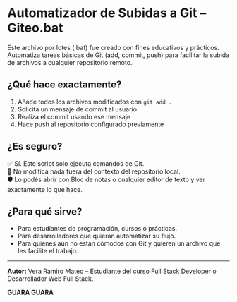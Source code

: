 # Automatizador de Subidas a Git – Giteo.bat

Este archivo por lotes (.bat) fue creado con fines educativos y prácticos. Automatiza tareas básicas de Git (add, commit, push) para facilitar la subida de archivos a cualquier repositorio remoto.

## ¿Qué hace exactamente?

1. Añade todos los archivos modificados con `git add .`
2. Solicita un mensaje de commit al usuario
3. Realiza el commit usando ese mensaje
4. Hace push al repositorio configurado previamente

## ¿Es seguro?

✅ Sí. Este script solo ejecuta comandos de Git.  
🚫 No modifica nada fuera del contexto del repositorio local.  
🛡️ Lo podés abrir con Bloc de notas o cualquier editor de texto y ver exactamente lo que hace.

## ¿Para qué sirve?

- Para estudiantes de programación, cursos o prácticas.
- Para desarrolladores que quieran automatizar su flujo.
- Para quienes aún no están cómodos con Git y quieren un archivo que les facilite el trabajo.

---

**Autor:** Vera Ramiro Mateo – Estudiante del curso Full Stack Developer o Desarrollador Web Full Stack.

**GUARA GUARA**
